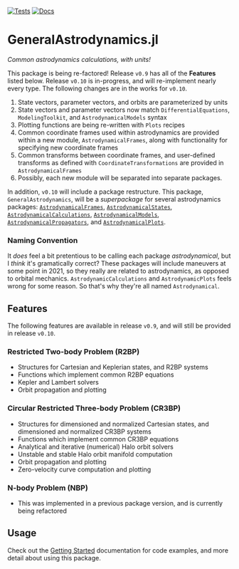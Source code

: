 [![Tests](https://github.com/cadojo/GeneralAstrodynamics.jl/workflows/Tests/badge.svg)](https://github.com/cadojo/GeneralAstrodynamics.jl/actions?query=workflow%3ATests)
[![Docs](https://github.com/cadojo/GeneralAstrodynamics.jl/workflows/Documentation/badge.svg)](https://cadojo.github.io/GeneralAstrodynamics.jl/dev)

# GeneralAstrodynamics.jl
_Common astrodynamics calculations, with units!_

This package is being re-factored! Release `v0.9` has all of the __Features__ listed below. Release `v0.10` is in-progress, and will re-implement nearly every type. The following changes are in the works for `v0.10`.

1. State vectors, parameter vectors, and orbits are parameterized by units
2. State vectors and parameter vectors now match `DifferentialEquations`, `ModelingToolkit`, and `AstrodynamicalModels` syntax
3. Plotting functions are being re-written with `Plots` recipes
4. Common coordinate frames used within astrodynamics are provided within a new module, `AstrodynamicalFrames`, along with functionality for specifying new coordinate frames
5. Common transforms between coordinate frames, and user-defined transforms as defined with `CoordinateTransformations` are provided in `AstrodynamicalFrames`
6. Possibly, each new module will be separated into separate packages.

In addition, `v0.10` will include a package restructure. This package, `GeneralAstrodynamics`, will be a _superpackage_ for several astrodynamics packages: [`AstrodynamicalFrames`](https://github.com/cadojo/AstrodynamicalFrames.jl), [`AstrodynamicalStates`](https://github.com/cadojo/AstrodynamicalStates.jl), [`AstrodynamicalCalculations`](https://github.com/cadojo/AstrodynamicalCalculations.jl), [`AstrodynamicalModels`](https://github.com/cadojo/AstrodynamicalModels.jl), [`AstrodynamicalPropagators`](https://github.com/cadojo/AstrodynamicalPropagators.jl), and [`AstrodynamicalPlots`](https://github.com/cadojo/AstrodynamicalPlots.jl). 

### Naming Convention

It _does_ feel a bit pretentious to be calling each package _astrodynamical_, but I _think_ it's gramatically correct? These packages will include maneuvers at some point in 2021, so they really are related to astrodynamics, as opposed to orbital mechanics. `AstrodynamicCalculations` and `AstrodynamicPlots` feels wrong for some reason. So that's why they're all named `Astrodynamical`. 

## Features

The following features are available in release `v0.9`, and will still be provided in release `v0.10`.

### Restricted Two-body Problem (R2BP)
* Structures for Cartesian and Keplerian states, and R2BP systems
* Functions which implement common R2BP equations
* Kepler and Lambert solvers
* Orbit propagation and plotting

### Circular Restricted Three-body Problem (CR3BP)
* Structures for dimensioned and normalized Cartesian states, and dimensioned and normalized CR3BP systems
* Functions which implement common CR3BP equations
* Analytical and iterative (numerical) Halo orbit solvers
* Unstable and stable Halo orbit manifold computation
* Orbit propagation and plotting
* Zero-velocity curve computation and plotting

### N-body Problem (NBP)
* This was implemented in a previous package version, and is currently being refactored

## Usage

Check out the [Getting Started](https://cadojo.github.io/GeneralAstrodynamics.jl/dev/) documentation for code examples, and more detail about using this package. 

